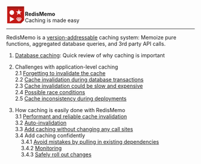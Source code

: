<img align="left" src="https://github.com/chanzuckerberg/redis-memo/blob/main/docs/images/icon.png?raw=true" alt="drawing" width="50"/>

**RedisMemo**  
Caching is made easy

-----
RedisMemo is a [version-addressable](https://github.com/chanzuckerberg/redis-memo/wiki/Version-Addressable) caching system:  Memoize pure functions, aggregated database queries, and 3rd party API calls.


1. [Database caching](https://github.com/chanzuckerberg/redis-memo/wiki/Database-caching): Quick review of why caching is important
2. Challenges with application-level caching  
    2.1 [Forgetting to invalidate the cache](https://github.com/chanzuckerberg/redis-memo/wiki/Auto-Invalidation-with-ActiveRecord#forgetting-to-invalidate-the-cache)  
    2.2 [Cache invalidation during database transactions](https://github.com/chanzuckerberg/redis-memo/wiki/Cache-invalidation-during-database-transactions)  
    2.3 [Cache invalidation could be slow and expensive](https://github.com/chanzuckerberg/redis-memo/wiki/Cache-invalidation-could-be-slow-and-expensive-with-Rails-low-level-caching)  
    2.4 [Possible race conditions](https://github.com/chanzuckerberg/redis-memo/wiki/Possible-race-conditions-with-Rails-low-level-caching)  
    2.5 [Cache inconsistency during deployments](https://github.com/chanzuckerberg/redis-memo/wiki/Ensure-consistency-during-deployments)  
   
3. How caching is easily done with RedisMemo  
    3.1 [Performant and reliable cache invalidation](https://github.com/chanzuckerberg/redis-memo/wiki/Cache-invalidation-could-be-slow-and-expensive-with-Rails-low-level-caching#with-redismemo)  
    3.2 [Auto-invalidation](https://github.com/chanzuckerberg/redis-memo/wiki/Auto-Invalidation-with-ActiveRecord)  
    3.3 [Add caching without changing any call sites](https://github.com/chanzuckerberg/redis-memo/wiki/Add-caching-without-changing-any-call-sites)  
    3.4 Add caching confidently    
        &nbsp;&nbsp;&nbsp;&nbsp;3.4.1 [Avoid mistakes by pulling in existing dependencies](https://github.com/chanzuckerberg/redis-memo/wiki/Hierarchical-Caching#reuse-dependency)  
        &nbsp;&nbsp;&nbsp;&nbsp;3.4.2 [Monitoring](https://github.com/chanzuckerberg/redis-memo/wiki/Monitoring)  
        &nbsp;&nbsp;&nbsp;&nbsp;3.4.3 [Safely roll out changes](https://github.com/chanzuckerberg/redis-memo/wiki/Configure-RedisMemo#cache-sample-validation)  

